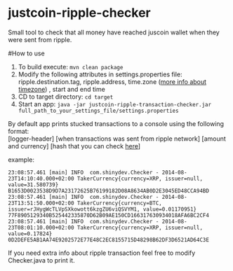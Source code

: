 justcoin-ripple-checker
=======================

Small tool to check that all money have reached juscoin wallet when they were sent from ripple.

#How to use
1. To build execute: `mvn clean package`
2. Modify the following attributes in settings.properties file: ripple.destination.tag, ripple.address, time.zone ([more info about timezone](http://joda-time.sourceforge.net/apidocs/org/joda/time/DateTimeZone.html#forID(java.lang.String))) , start and end time
3. CD to target directory: `cd target`
4. Start an app: `java -jar justcoin-ripple-transaction-checker.jar full_path_to_your_settings_file/settings.properties`

By default app prints stucked transactions to a console using the following format:  
[logger-header] [when transactions was sent from ripple network] [amount and currency] [hash that you can check [here](http://www.ripplecharts.com/#/graph/6F101A75C5A915366954F3D78E8EEB70A01441F9E59752C552BB7ED65F63BF98)]

example:
```
23:08:57.461 [main] INFO  com.shinydev.Checker - 2014-08-23T14:10:40.000+02:00 TakerCurrency{currency=XRP, issuer=null, value=31.580739} B1653D0023538D9D7A23172625B76199182D08A8634AB0D2E3045ED48CCA94BD
23:08:57.461 [main] INFO  com.shinydev.Checker - 2014-08-23T13:51:50.000+02:00 TakerCurrency{currency=BTC, issuer=rJHygWcTLVpSXkowott6kzgZU6viQSVYM1, value=0.01170951} 77F8905129340B525442335870D62B09AE150CD166317630934018AFA6BC2CF4
23:08:57.461 [main] INFO  com.shinydev.Checker - 2014-08-23T08:01:10.000+02:00 TakerCurrency{currency=XRP, issuer=null, value=0.17824} 0D2DEFE5AB1AA74E9202572E77E48C2EC8155715D48298B62DF3D6521AD64C3E
```
If you need extra info about ripple transaction feel free to modify Checker.java to print it.



